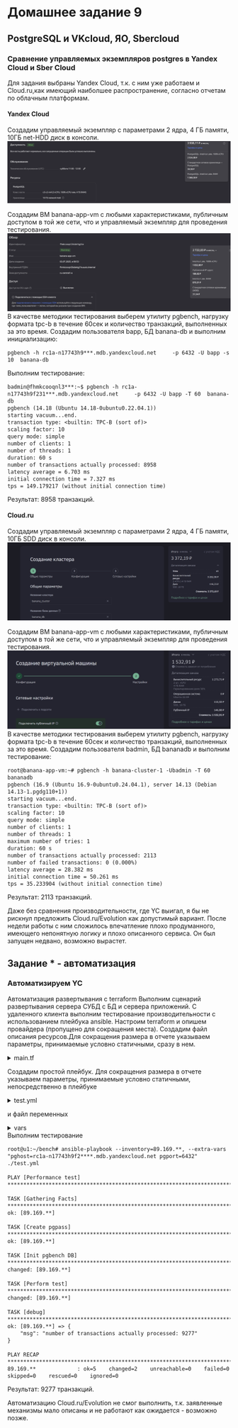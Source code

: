 # Домашнее задание 9

## PostgreSQL и VKcloud, ЯО, Sbercloud

### Сравнение управляемых экземпляров postgres в Yandex Cloud и Sber Cloud

Для задания выбраны Yandex Cloud, т.к. с ним уже работаем и Cloud.ru,как имеющий наиболшее распространение, согласно отчетам по облачным платформам.

#### Yandex Cloud

Создадим управляемый экземпляр с параметрами 2 ядра, 4 ГБ памяти, 10ГБ net-HDD диск в консоли.
![alt text](img/yc_managed_console.png "Упраляемый инстанс")

Создадим ВМ 
banana-app-vm с любыми характеристиками, публичным доступом в той же сети, что и управляемый экземпляр для проведения тестирования.
![alt text](img/yc_vm_console.png "Упраляемая ВМ")
В качестве методики тестирования выберем утилиту pgbench, нагрузку формата tpc-b в течение 60сек и количество транзакций, выполненных за это время. 
Создадим пользователя bapp, БД banana-db и выполним инициализацию:

```console
pgbench -h rc1a-n17743h9***.mdb.yandexcloud.net     -p 6432 -U bapp -s 10  banana-db
```

Выполним тестирование:

```console
badmin@fhmkcooqnl3***:~$ pgbench -h rc1a-n17743h9f231***.mdb.yandexcloud.net     -p 6432 -U bapp -T 60  banana-db
pgbench (14.18 (Ubuntu 14.18-0ubuntu0.22.04.1))
starting vacuum...end.
transaction type: <builtin: TPC-B (sort of)>
scaling factor: 10
query mode: simple
number of clients: 1
number of threads: 1
duration: 60 s
number of transactions actually processed: 8958
latency average = 6.703 ms
initial connection time = 7.327 ms
tps = 149.179217 (without initial connection time)

```

Результат: 8958 транзакций.

#### Cloud.ru
Создадим управляемый экземпляр с параметрами 2 ядра, 4 ГБ памяти, 10ГБ SDD диск в консоли.
![alt text](img/clru_managed_console.png "Упраляемый инстанс")

Создадим ВМ 
banana-app-vm с любыми характеристиками, публичным доступом в той же сети, что и управляемый экземпляр для проведения тестирования.
![alt text](img/clru_vm_console.png "Упраляемая ВМ")
В качестве методики тестирования выберем утилиту pgbench, нагрузку формата tpc-b в течение 60сек и количество транзакций, выполненных за это время. 
Создадим пользователя badmin, БД bananadb и выполним тестирование:

```console
root@banana-app-vm:~# pgbench -h banana-cluster-1 -Ubadmin -T 60 bananadb
pgbench (16.9 (Ubuntu 16.9-0ubuntu0.24.04.1), server 14.13 (Debian 14.13-1.pgdg110+1))
starting vacuum...end.
transaction type: <builtin: TPC-B (sort of)>
scaling factor: 10
query mode: simple
number of clients: 1
number of threads: 1
maximum number of tries: 1
duration: 60 s
number of transactions actually processed: 2113
number of failed transactions: 0 (0.000%)
latency average = 28.382 ms
initial connection time = 50.261 ms
tps = 35.233904 (without initial connection time)
```

Результат: 2113 транзакций.

Даже без сравнения производительности, где YC выигал, я бы не рискнул предложить Cloud.ru/Evolution как допустимый вариант. После недели работы с ним сложилось впечатление плохо продуманного, имеющего непонятную логику и плохо описанного сервиса. Он был запущен недвано, возможно вырастет.

## Задание * - автоматизация

### Автоматизируем YC

Автоматизация развертывания с terraform
Выполним сценарий развертывания сервера СУБД с БД и сервера приложений. С удаленного клиента выполним тестирование производительности с использованием плейбука ansible.
Настроим terraform и опишем провайдера (пропущено для сокращения места). Создадим файл описания ресурсов.Для сокращения размера в отчете указываем параметры, принимаемые условно статичными, сразу в нем.

<details>
  <summary>main.tf</summary>

  ```yaml
  /*
export YC_TOKEN=$(yc iam create-token)
export YC_CLOUD_ID=$(yc config get cloud-id)
export YC_FOLDER_ID=$(yc config get folder-id) 
*/
//Создаем сервер БД

resource "yandex_mdb_postgresql_cluster" "banana_db" {
  name        = "banana_db"
  environment = "PRODUCTION"
  network_id  = yandex_vpc_network.pg_banana_net.id
  security_group_ids = [yandex_vpc_security_group.banana_sg.id]
  config {
    version = 14
    resources {
        resource_preset_id = "c3-c2-m4"
        disk_type_id       = "network-hdd"
        disk_size          = 10
      }

    postgresql_config = {
        max_connections                = 300      
      }
    }
    maintenance_window {
    type = "WEEKLY"
    day  = "SAT"
    hour = 12
  }

  host {
    zone      = "ru-central1-a"
    subnet_id = yandex_vpc_subnet.pg_banana_net.id    
  }
}
//Создаем БД и пользователя
resource "yandex_mdb_postgresql_database" "banana-db" {
  cluster_id = yandex_mdb_postgresql_cluster.banana_db.id
  name       = "banana-db"
  owner      = "bapp"  
  depends_on = [yandex_mdb_postgresql_user.bapp]
}

resource "yandex_mdb_postgresql_user" "bapp" {
  cluster_id = yandex_mdb_postgresql_cluster.banana_db.id
  name       = "bapp"
  password   = "***"
  depends_on = [yandex_mdb_postgresql_cluster.banana_db]
}

//Создаем сервер для проведения тестов
resource "yandex_compute_disk" "boot_disk" {
  name     = "banana-app-boot-disk"
  zone     = "ru-central1-a"
  image_id = "fd8ba9d5mfvlncknt2kd" #Ubuntu 22.04
  
  type = "network-hdd"
  size = 10
}
resource "yandex_vpc_address" "app-addr" {
  name = "banana-app-vm-adress"
  external_ipv4_address {
    zone_id = "ru-central1-a"
  }
}
resource "yandex_compute_instance" "this" {
  name                      = "banana-app-vm"
  allow_stopping_for_update = true
  platform_id               = "standard-v3"
  zone                      = "ru-central1-a"

  resources {
    cores  = 2
    memory = 4
  }

  boot_disk {
    disk_id = yandex_compute_disk.boot_disk.id
  }

  network_interface {
    subnet_id = yandex_vpc_subnet.pg_banana_net.id
    nat            = true
    nat_ip_address = yandex_vpc_address.app-addr.external_ipv4_address[0].address
  }
  metadata = {    
    "user-data": "#cloud-config\npackage_update: true\npackages:\n  - postgresql-contrib\nusers:\n  - name: badmin\n    groups: sudo\n    shell: /bin/bash\n    sudo: 'ALL=(ALL) NOPASSWD:ALL'\n    ssh_authorized_keys:\n      - ssh-rsa AAAAB3NzaC1***ZgIpOE="
  }
}

// Прочие ресурсы
resource "yandex_vpc_network" "pg_banana_net" {
}

resource "yandex_vpc_subnet" "pg_banana_net" {
  zone           = "ru-central1-a"
  network_id     = yandex_vpc_network.pg_banana_net.id
  v4_cidr_blocks = ["10.5.0.0/24"]
}

resource "yandex_vpc_security_group" "banana_sg" {
  name        = "banana_sg"
  network_id  = yandex_vpc_network.pg_banana_net.id

  ingress {
    protocol       = "TCP"
    port           = 22
    v4_cidr_blocks = ["0.0.0.0/0"]
  }

  ingress {
    protocol       = "TCP"
    port           = 6432
    v4_cidr_blocks = ["10.0.0.0/8"]
  }

  egress {
    protocol       = "ANY"
    port           = 0
    v4_cidr_blocks = ["0.0.0.0/0"]
  }
}

  ```

</details>

Создадим простой плейбук. Для сокращения размера в отчете указываем параметры, принимаемые условно статичными, непосредственно в плейбуке

<details>
  <summary>test.yml</summary>

  ```yaml
  ---
- name: Performance test
  hosts: all
  vars_files:
    - vars
  tasks:
    - name: Create pgpass
      lineinfile: path='~/.pgpass' line='*:*:*:bapp:banana123' mode='0400' create=yes
    - name: Init pgbench DB
      shell: pgbench -U bapp -h "{{ pghost }}" -p "{{ pgport }}" -i -s 10 "{{ dbname }}"
    - name: Perform test
      shell: pgbench -U bapp -h "{{ pghost }}" -p "{{ pgport }}" -T 60 "{{ dbname }}" 2>&1 |grep "number of transactions"
      register: bench_out
    - debug: msg="{{ bench_out.stdout }}"
```

</details>

и файл переменных

<details>
  <summary>vars</summary>
  
  ```yaml
  ---
ansible_ssh_user: badmin
pgport: 6432
```

</details>
Выполним тестирование

```console
root@u1:~/bench# ansible-playbook --inventory=89.169.**, --extra-vars "pghost=rc1a-n17743h9f2****.mdb.yandexcloud.net pgport=6432" ./test.yml

PLAY [Performance test] ******************************************************************************************

TASK [Gathering Facts] *******************************************************************************************
ok: [89.169.**]

TASK [Create pgpass] *********************************************************************************************
ok: [89.169.**]

TASK [Init pgbench DB] *******************************************************************************************
changed: [89.169.**]

TASK [Perform test] **********************************************************************************************
changed: [89.169.**]

TASK [debug] *****************************************************************************************************
ok: [89.169.**] => {
    "msg": "number of transactions actually processed: 9277"
}

PLAY RECAP *******************************************************************************************************
89.169.**             : ok=5    changed=2    unreachable=0    failed=0    skipped=0    rescued=0    ignored=0
```

Результат: 9277 транзакций.

Автоматизацию Cloud.ru/Evolution не смог выполнить, т.к. заявленные механизмы мало описаны и не работают как ожидается - возможно позже.